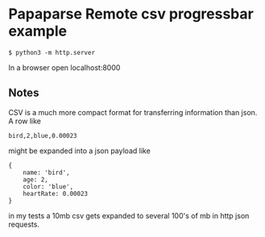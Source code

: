 # Papaparse Remote csv progressbar example

```
$ python3 -m http.server
```

In a browser open localhost:8000

## Notes

CSV is a much more compact format for transferring information than json.
A row like

`bird,2,blue,0.00023`

might be expanded into a json payload like

```
{
    name: 'bird',
    age: 2,
    color: 'blue',
    heartRate: 0.00023
}
```

in my tests a 10mb csv gets expanded to several 100's of mb in http json requests.
